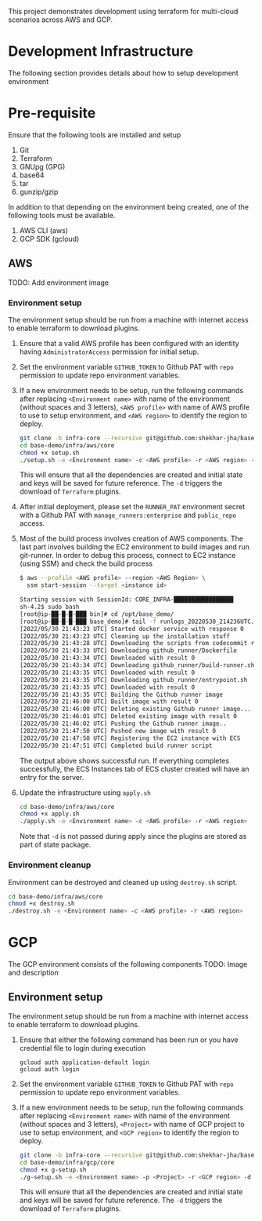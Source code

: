 
This project demonstrates development using terraform for multi-cloud scenarios across AWS and GCP.

# Development Infrastructure

The following section provides details about how to setup development environment

# Pre-requisite

Ensure that the following tools are installed and setup

1. Git
2. Terraform
3. GNUpg (GPG)
4. base64
5. tar
6. gunzip/gzip

In addition to that depending on the environment being created, one of the following tools must be available.

1. AWS CLI (aws)
2. GCP SDK (gcloud)

## AWS

TODO: Add environment image

### Environment setup

The environment setup should be run from a machine with internet access to enable terraform to download plugins.

1. Ensure that a valid AWS profile has been configured with an identity having `AdministratorAccess` permission for initial setup.
2. Set the environment variable `GITHUB_TOKEN` to Github PAT with `repo` permission to update repo environment variables.
3. If a new environment needs to be setup, run the following commands after replacing `<Environment name>` with name of
   the environment (without spaces and 3 letters), `<AWS profile>` with name of AWS profile to use to setup environment,
   and `<AWS region>` to identify the region to deploy.

     ```bash
     git clone -b infra-core --recursive git@github.com:shekhar-jha/base-demo.git
     cd base-demo/infra/aws/core 
     chmod +x setup.sh
     ./setup.sh -e <Environment name> -c <AWS profile> -r <AWS region> -d
     ```
   This will ensure that all the dependencies are created and initial state and keys will be saved for future reference.
   The `-d` triggers the download of `Terraform` plugins.
4. After initial deployment, please set the `RUNNER_PAT` environment secret with a Github PAT with `manage_runners:enterprise`
   and `public_repo` access.
5. Most of the build process involves creation of AWS components. The last part involves building the EC2 environment to
   build images and run git-runner. In order to debug this process, connect to EC2 instance (using SSM) and check the build process
   ```bash
   $ aws --profile <AWS profile> --region <AWS Region> \
     ssm start-session --target <instance id>

   Starting session with SessionId: CORE_INFRA-█████████████████
   sh-4.2$ sudo bash
   [root@ip-██-█-█-███ bin]# cd /opt/base_demo/
   [root@ip-██-█-█-███ base_demo]# tail -f runlogs_20220530_214236UTC.log 
   [2022/05/30 21:43:23 UTC] Started docker service with response 0
   [2022/05/30 21:43:23 UTC] Cleaning up the installation stuff
   [2022/05/30 21:43:28 UTC] Downloading the scripts from codecommit repository...
   [2022/05/30 21:43:33 UTC] Downloading github_runner/Dockerfile
   [2022/05/30 21:43:34 UTC] Downloaded with result 0
   [2022/05/30 21:43:34 UTC] Downloading github_runner/build-runner.sh
   [2022/05/30 21:43:35 UTC] Downloaded with result 0
   [2022/05/30 21:43:35 UTC] Downloading github_runner/entrypoint.sh
   [2022/05/30 21:43:35 UTC] Downloaded with result 0
   [2022/05/30 21:43:35 UTC] Building the Github runner image
   [2022/05/30 21:46:00 UTC] Built image with result 0
   [2022/05/30 21:46:00 UTC] Deleting existing Github runner image...
   [2022/05/30 21:46:01 UTC] Deleted existing image with result 0
   [2022/05/30 21:46:02 UTC] Pushing the Github runner image..
   [2022/05/30 21:47:50 UTC] Pushed new image with result 0
   [2022/05/30 21:47:50 UTC] Registering the EC2 instance with ECS
   [2022/05/30 21:47:51 UTC] Completed build runner script
   ```
   The output above shows successful run. If everything completes successfully, the ECS Instances tab of
   ECS cluster created will have an entry for the server.
6. Update the infrastructure using `apply.sh`
     ```bash
     cd base-demo/infra/aws/core 
     chmod +x apply.sh
     ./apply.sh -e <Environment name> -c <AWS profile> -r <AWS region> 
     ```
   Note that `-d` is not passed during apply since the plugins are stored as part of state package.

### Environment cleanup

Environment can be destroyed and cleaned up using `destroy.sh` script.
```bash
cd base-demo/infra/aws/core
chmod +x destroy.sh
./destroy.sh -e <Environment name> -c <AWS profile> -r <AWS region>
```

# GCP

The GCP environment consists of the following components
TODO: Image and description

## Environment setup

The environment setup should be run from a machine with internet access to enable terraform to download plugins.

1. Ensure that either the following command has been run or you have credential file to login during execution
   ```google cloud
   gcloud auth application-default login
   gcloud auth login
   ```
2. Set the environment variable `GITHUB_TOKEN` to Github PAT with `repo` permission to update repo environment variables.
3. If a new environment needs to be setup, run the following commands after replacing `<Environment name>` with name of
   the environment (without spaces and 3 letters), `<Project>` with name of GCP project to use to setup environment,
   and `<GCP region>` to identify the region to deploy.

     ```bash
     git clone -b infra-core --recursive git@github.com:shekhar-jha/base-demo.git     git checkout infra-core
     cd base-demo/infra/gcp/core 
     chmod +x g-setup.sh
     ./g-setup.sh -e <Environment name> -p <Project> -r <GCP region> -d
     ```
   This will ensure that all the dependencies are created and initial state and keys will be saved for future reference.
   The `-d` triggers the download of `Terraform` plugins.


